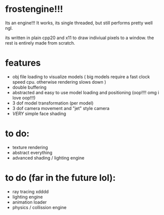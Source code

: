 # frostengine!!!

 Its an engine!!! It works, its single threaded, but still performs pretty well ngl.
 
 its written in plain cpp20 and x11 to draw indiviual pixels to a window. the rest is entirely made from scratch.
 
 # features
 
  - obj file loading to visualize models ( big models require a fast clock speed cpu. otherwise rendering slows down )
  - double buffering
  - abstracted and easy to use model loading and positioning (oop!!!! omg i love oop!!!)
  - 3 dof model transformation (per model)
  - 3 dof camera movement and "jet" style camera
  - *VERY* simple face shading
  
# to do:

 - texture rendering
 - abstract everything
 - advanced shading / lighting engine
 
# to do (far in the future lol):
 
 - ray tracing xdddd
 - lighting engine
 - animation loader
 - physics / collission engine
